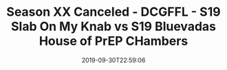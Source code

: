 ---
title: Season XX Canceled - DCGFFL - S19 Slab On My Knab vs S19 Bluevadas House of
  PrEP CHambers
teams-score:
- team: _teams/concrete-grey.md
  score: 6
- team: _teams/royal.md
  score: 45
mvp: Tony, Scott
game-ball: Ken, Josh
season: 19
week: 4
date: '2019-09-30T22:59:06'
pageid: season-xix-week-4-9-29-7029-vs-7023
---